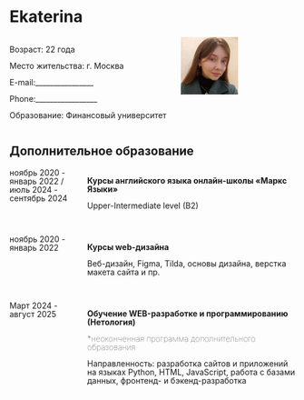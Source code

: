 # Ekaterina

<div style="display: flex;">
<div style="width: 60%; box-sizing: border-box; line-height: 15px;">
    <p>Возраст: 22 года</p>
    <p>Место жительства: г. Москва</p>
    <p>E-mail:________________</p>
    <p>Phone:_________________</p>
    <p>Образование: Финансовый университет</p>
</div>
<img style="width: 20%; height: 20%; box-sizing: border-box;" src="photo_2024-10-31_22.00.23.jpeg">
</div>

## Дополнительное образование
<div style="display: flex; line-height: 15px; margin-bottom: 30px;">
    <div style="width: 25%; box-sizing: border-box;">
        ноябрь 2020 - январь 2022 / июль 2024 - сентябрь 2024
    </div>
    <div style="width: 75%; box-sizing: border-box; border-left: 1px solid white; padding-left: 10px;">
        <p style="font-weight: bold;">Курсы английского языка онлайн-школы «Маркс Языки»</p>
        <p>Upper-Intermediate level (B2)</p>
    </div>
</div>


<div style="display: flex; line-height: 15px; margin-bottom: 30px;">
    <div style="width: 25%; box-sizing: border-box;">
        ноябрь 2020 - январь 2022
    </div>
    <div style="width: 75%; box-sizing: border-box; border-left: 1px solid white; padding-left: 10px;">
        <p style="font-weight: bold;">Курсы web-дизайна</p>
        <p>Веб-дизайн, Figma, Tilda, основы дизайна, верстка макета сайта и пр.</p>
    </div>
</div>

<div style="display: flex; line-height: 15px; margin-bottom: 30px;">
    <div style="width: 25%; box-sizing: border-box;">
        Март 2024 - август 2025
    </div>
    <div style="width: 75%; box-sizing: border-box; border-left: 1px solid white; padding-left: 10px;">
        <p style="font-weight: bold;">Обучение WEB-разработке и программированию (Нетология)</p>
        <p style="font-weight: 100;">*неоконченная программа дополнительного образования</p>
        <p>Направленность: разработка сайтов и приложений на языках Python, HTML, JavaScript, работа с базами данных, фронтенд- и бэкенд-разработка</p>
    </div>
</div>

